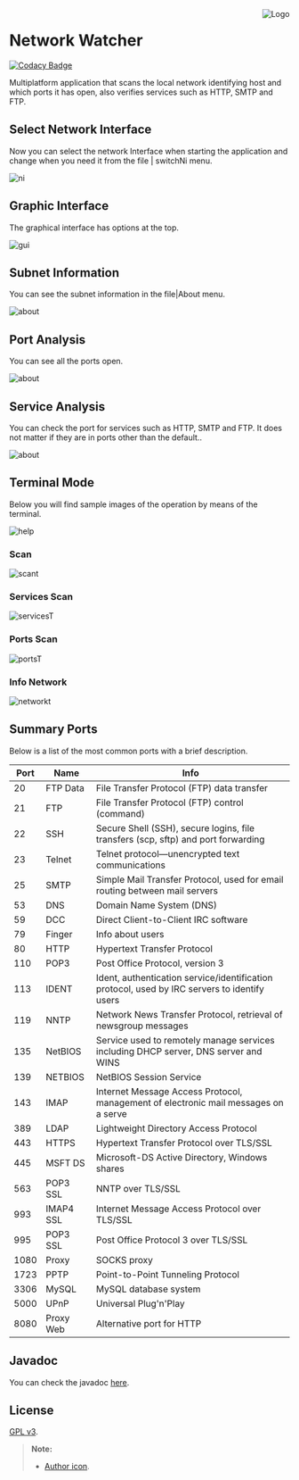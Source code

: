 <img src="img/network.png" alt="Logo" align="right"/>

# Network Watcher

[![Codacy Badge](https://api.codacy.com/project/badge/Grade/7c70ceeb054a478ab6dc0ed8b3329b05)](https://www.codacy.com/app/argorar/Network-Watcher?utm_source=github.com&utm_medium=referral&utm_content=argorar/Network-Watcher&utm_campaign=badger)

Multiplatform application that scans the local network identifying host and which ports it has open, also verifies services such as HTTP, SMTP and FTP.

## Select Network Interface
Now you can select the network Interface when starting the application and change when you need it from the file | switchNi menu.

![ni](img/ni.png)

## Graphic Interface
The graphical interface has options at the top.

![gui](img/gui.png)

## Subnet Information
You can see the subnet information in the file|About menu.

![about](img/about.png)

## Port Analysis
You can see all the ports open.

![about](img/ports.png)

## Service Analysis
You can check the port for services such as HTTP, SMTP and FTP. It does not matter if they are in ports other than the default..

![about](img/services.png)

## Terminal Mode
Below you will find sample images of the operation by means of the terminal.

![help](img/help.png)

### Scan

![scant](img/scant.png)

### Services Scan

![servicesT](img/servicesT.png)

### Ports Scan

![portsT](img/portsT.png)

### Info Network

![networkt](img/networkt.png)

## Summary Ports
Below is a list of the most common ports with a brief description.

| Port | Name | Info |
| ------ | ------ | ------ |
| 20 | FTP Data | File Transfer Protocol (FTP) data transfer |
| 21 | FTP | File Transfer Protocol (FTP) control (command) |
| 22 | SSH | Secure Shell (SSH), secure logins, file transfers (scp, sftp) and port forwarding |
| 23 | Telnet | Telnet protocol—unencrypted text communications |
| 25 | SMTP | Simple Mail Transfer Protocol, used for email routing between mail servers |
| 53 | DNS | Domain Name System (DNS) |
| 59 | DCC | Direct Client-to-Client IRC software |
| 79 | Finger | Info about users |
| 80 | HTTP | Hypertext Transfer Protocol  |
| 110 | POP3 | Post Office Protocol, version 3 |
| 113 | IDENT | Ident, authentication service/identification protocol, used by IRC servers to identify users |
| 119 | NNTP | Network News Transfer Protocol, retrieval of newsgroup messages |
| 135 | NetBIOS | Service used to remotely manage services including DHCP server, DNS server and WINS |
| 139 | NETBIOS | NetBIOS Session Service |
| 143 | IMAP | Internet Message Access Protocol, management of electronic mail messages on a serve |
| 389 | LDAP | Lightweight Directory Access Protocol |
| 443 | HTTPS | Hypertext Transfer Protocol over TLS/SSL |
| 445 | MSFT DS | Microsoft-DS Active Directory, Windows shares |
| 563 | POP3 SSL | NNTP over TLS/SSL  |
| 993 | IMAP4 SSL | Internet Message Access Protocol over TLS/SSL |
| 995 | POP3 SSL | Post Office Protocol 3 over TLS/SSL |
| 1080 | Proxy | SOCKS proxy |
| 1723 | PPTP | Point-to-Point Tunneling Protocol |
| 3306 | MySQL | MySQL database system |
| 5000 | UPnP | Universal Plug'n'Play |
| 8080 | Proxy Web | Alternative port for HTTP |




## Javadoc
You can check the javadoc [here](doc/index.html).

## License
[GPL v3](LICENSE).
> **Note:**
>
>   * [Author icon](https://www.iconfinder.com/webhostingmedia).
